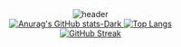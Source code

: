 <div align="center">
  <img src="https://capsule-render.vercel.app/api?type=transparent&color=auto&customColorList=2&height=300&section=header&text=Profile&fontSize=90" alt="header" />
  <br/>
  <a href="https://github.com/anuraghazra/github-readme-stats#gh-dark-mode-only">
    <img src="https://github-readme-stats.vercel.app/api?username=yjyj989812&hide=stars&show_icons=true&theme=dark#gh-dark-mode-only" alt="Anurag's GitHub stats-Dark" />
  </a>
  <a href="https://github.com/yjyj989812/github-readme-stats">
    <img src="https://github-readme-stats.vercel.app/api/top-langs/?username=yjyj989812&hide=html,java,css&layout=compact&theme=dark#gh-dark-mode-only" alt="Top Langs" />
  </a>
  <br />
  <a href="https://git.io/streak-stats">
    <img src="https://streak-stats.demolab.com?user=yjyj989812&theme=dark&date_format=%5BY.%5Dn.j" alt="GitHub Streak" />
  </a>
</div>

